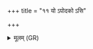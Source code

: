 +++
title = "११ यो ऽपोदको ऽसि"

+++
<details><summary>मूलम् (GR)</summary>

यो ऽपोदको ऽसि  
सृजारसो ऽसि ॥
</details>